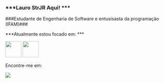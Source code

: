 ### ***Lauro StrJR Aqui! ***
###Estudante de Engenharia de Software e entusisasta da programação (IFAM)###

***Atualmente estou focado em: ***
<div style="display: inline">
  <img width='50' height='50' src="https://cdn.jsdelivr.net/gh/devicons/devicon@latest/icons/python/python-original.svg" />
  <img width='50 height='50 src="https://cdn.jsdelivr.net/gh/devicons/devicon@latest/icons/azuresqldatabase/azuresqldatabase-original.svg" />
</div>

Encontre-me em: 

<a href=" "><img src="https://img.shields.io/badge/linkedin-%230077B5.svg?style=for-the-badge&logo=linkedin&logoColor=white"></a>


